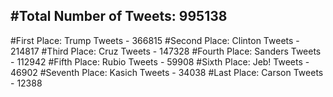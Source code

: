 #Total Number of Tweets: 995138 
---
#First Place: Trump Tweets - 366815
#Second Place: Clinton Tweets - 214817
#Third Place: Cruz Tweets - 147328
#Fourth Place: Sanders Tweets - 112942
#Fifth Place: Rubio Tweets - 59908
#Sixth Place: Jeb! Tweets - 46902
#Seventh Place: Kasich Tweets - 34038
#Last Place: Carson Tweets - 12388
